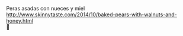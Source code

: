 Peras asadas con nueces y miel	http://www.skinnytaste.com/2014/10/baked-pears-with-walnuts-and-honey.html	
਍